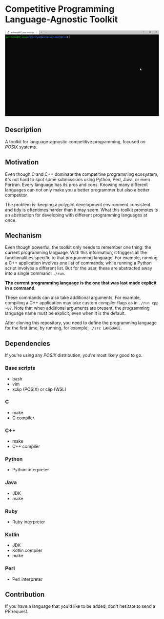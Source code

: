 # Competitive Programming Language-Agnostic Toolkit

![](media/competitive.gif)

## Description

A toolkit for language-agnostic competitive programming, focused on _POSIX_ systems.

## Motivation

Even though C and C++ dominate the competitive programming ecosystem, it's not hard to spot some submissions using Python, Perl, Java, or even Fortran.
Every language has its pros and cons. Knowing many different languages can not only make you a better programmer but also a better competitor.

The problem is: keeping a polyglot development environment consistent and tidy is oftentimes harder than it may seem.
What this toolkit promotes is an abstraction for developing with different programming languages at once.

## Mechanism

Even though powerful, the toolkit only needs to remember one thing: the current programming language.
With this information, it triggers all the functionalities specific to that programming language.
For example, running a C++ application involves one list of commands; while running a Python script
involves a different list. But for the user, these are abstracted away into a single command: `./run`.

**The current programming language is the one that was last made explicit in a command.**

These commands can also take additional arguments. For example, compiling a C++ application may take custom compiler flags as in `./run cpp -O2`. Note that when additional arguments are present, the programming language name must be explicit, even when it is the default.

After cloning this repository, you need to define the programming language for the first time, by running, for example, `./src LANGUAGE`.

## Dependencies

If you're using any _POSIX_ distribution, you're most likely good to go.

### Base scripts

* bash
* vim
* xclip (POSIX) or clip (WSL)

### C

* make
* C compiler

### C++

* make
* C++ compiler

### Python

* Python interpreter

### Java

* JDK
* make

### Ruby

* Ruby interpreter

### Kotlin

* JDK
* Kotlin compiler
* make

### Perl

* Perl interpreter

## Contribution

If you have a language that you'd like to be added, don't hesitate to send a PR request.
